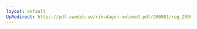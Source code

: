 ```yaml
---
layout: default
UpRedirect: https://pdf.swedeb.se/riksdagen-volumeG-pdf/200001/reg_200001/reg_200001_0380.pdf
---
```

